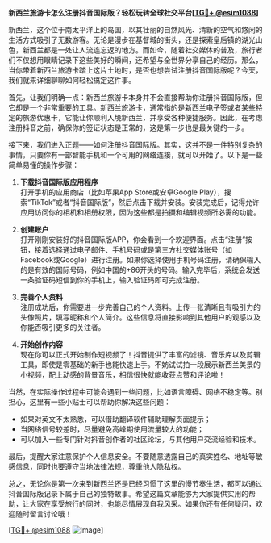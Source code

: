 **新西兰旅游卡怎么注册抖音国际版？轻松玩转全球社交平台[[TG💪+ @esim1088](https://t.me/s/esim1088)]**

新西兰，这个位于南太平洋上的岛国，以其壮丽的自然风光、清新的空气和悠闲的生活方式吸引了无数游客。无论是漫步在基督城的街头，还是探索皇后镇的湖光山色，新西兰都是一处让人流连忘返的地方。而如今，随着社交媒体的普及，旅行者们不仅想用眼睛记录下这些美好的瞬间，还希望与全世界分享自己的经历。那么，当你带着新西兰旅游卡踏上这片土地时，是否也想尝试注册抖音国际版呢？今天，我们就来详细聊聊如何轻松搞定这件事。

首先，让我们明确一点：新西兰旅游卡本身并不会直接帮助你注册抖音国际版，但它却是一个非常重要的工具。新西兰旅游卡，通常指的是新西兰电子签或者某些特定的旅游优惠卡，它能让你顺利入境新西兰，并享受各种便捷服务。因此，在考虑注册抖音之前，确保你的签证状态是正常的，这是第一步也是最关键的一步。

接下来，我们进入正题——如何注册抖音国际版。其实，这并不是一件特别复杂的事情，只要你有一部智能手机和一个可用的网络连接，就可以开始了。以下是一些简单易懂的操作步骤：

1. **下载抖音国际版应用程序**  
   打开手机的应用商店（比如苹果App Store或安卓Google Play），搜索“TikTok”或者“抖音国际版”，然后点击下载并安装。安装完成后，记得允许应用访问你的相机和相册权限，因为这些都是拍摄和编辑视频所必需的功能。

2. **创建账户**  
   打开刚刚安装好的抖音国际版APP，你会看到一个欢迎界面。点击“注册”按钮，接着选择通过电子邮件、手机号码或是第三方社交媒体账号（如Facebook或Google）进行注册。如果你选择使用手机号码注册，请确保输入的是有效的国际号码，例如中国的+86开头的号码。输入完毕后，系统会发送一条验证码短信到你的手机上，输入验证码即可完成注册。

3. **完善个人资料**  
   注册成功后，你需要进一步完善自己的个人资料。上传一张清晰且有吸引力的头像照片，填写昵称和个人简介。这些信息将直接影响到其他用户的观感以及你能否吸引更多的关注者。

4. **开始创作内容**  
   现在你可以正式开始制作短视频了！抖音提供了丰富的滤镜、音乐库以及剪辑工具，即使是零基础的新手也能快速上手。不妨试试拍一段展示新西兰美景的小视频，配上动感的背景音乐，相信很快就能收获点赞和评论啦！

当然，在实际操作过程中可能会遇到一些问题，比如语言障碍、网络不稳定等。别担心，这里有一些小贴士可以帮助你解决这些问题：

- 如果对英文不太熟悉，可以借助翻译软件辅助理解页面提示；
- 当网络信号较差时，尽量避免高峰期使用流量较大的功能；
- 可以加入一些专门针对抖音创作者的社区论坛，与其他用户交流经验和技术。

最后，提醒大家注意保护个人信息安全。不要随意透露自己的真实姓名、地址等敏感信息，同时也要遵守当地法律法规，尊重他人隐私权。

总之，无论你是第一次来到新西兰还是已经习惯了这里的慢节奏生活，都可以通过抖音国际版记录下属于自己的独特故事。希望这篇文章能够为大家提供实用的帮助，让大家在享受旅行的同时，也能尽情展现自我风采。如果你还有任何疑问，欢迎随时留言讨论哦！

[[TG💪+ @esim1088](https://t.me/s/esim1088) ![Image](https://i.postimg.cc/4NQfJmqS/Snipaste-2025-05-13-00-14-12.png)]